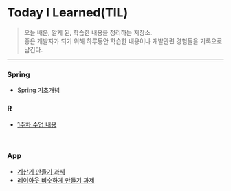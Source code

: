 # Today I Learned(TIL)

> 오늘 배운, 알게 된, 학습한 내용을 정리하는 저장소. <br/>
> 좋은 개발자가 되기 위해 하루동안 학습한 내용이나 개발관련 경험들을 기록으로 남긴다. <br/>

---

### Spring

- [Spring 기초개념](https://github.com/Jimin2123/TIL/blob/master/Spring/Spring%20FrameWork%EA%B8%B0%EC%B4%88%20%EA%B0%9C%EB%85%90.md)<br/>

### R

- [1주차 수업 내용](https://github.com/Jimin2123/TIL/blob/master/R/1%EC%A3%BC%EC%B0%A8%20%EC%88%98%EC%97%85%20%EB%82%B4%EC%9A%A9.md)
<br/>

### App

- [계산기 만들기 과제](https://github.com/Jimin2123/TIL/blob/master/App/uicalculator.dart)
- [레이아웃 비슷하게 만들기 과제](https://github.com/Jimin2123/TIL/blob/master/App/colorsquare.dart)
